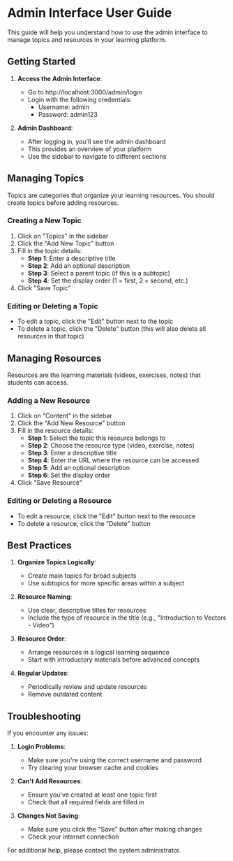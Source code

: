 # Admin Interface User Guide

This guide will help you understand how to use the admin interface to manage topics and resources in your learning platform.

## Getting Started

1. **Access the Admin Interface**:
   - Go to http://localhost:3000/admin/login
   - Login with the following credentials:
     - Username: admin
     - Password: admin123

2. **Admin Dashboard**:
   - After logging in, you'll see the admin dashboard
   - This provides an overview of your platform
   - Use the sidebar to navigate to different sections

## Managing Topics

Topics are categories that organize your learning resources. You should create topics before adding resources.

### Creating a New Topic

1. Click on "Topics" in the sidebar
2. Click the "Add New Topic" button
3. Fill in the topic details:
   - **Step 1**: Enter a descriptive title
   - **Step 2**: Add an optional description
   - **Step 3**: Select a parent topic (if this is a subtopic)
   - **Step 4**: Set the display order (1 = first, 2 = second, etc.)
4. Click "Save Topic"

### Editing or Deleting a Topic

- To edit a topic, click the "Edit" button next to the topic
- To delete a topic, click the "Delete" button (this will also delete all resources in that topic)

## Managing Resources

Resources are the learning materials (videos, exercises, notes) that students can access.

### Adding a New Resource

1. Click on "Content" in the sidebar
2. Click the "Add New Resource" button
3. Fill in the resource details:
   - **Step 1**: Select the topic this resource belongs to
   - **Step 2**: Choose the resource type (video, exercise, notes)
   - **Step 3**: Enter a descriptive title
   - **Step 4**: Enter the URL where the resource can be accessed
   - **Step 5**: Add an optional description
   - **Step 6**: Set the display order
4. Click "Save Resource"

### Editing or Deleting a Resource

- To edit a resource, click the "Edit" button next to the resource
- To delete a resource, click the "Delete" button

## Best Practices

1. **Organize Topics Logically**:
   - Create main topics for broad subjects
   - Use subtopics for more specific areas within a subject

2. **Resource Naming**:
   - Use clear, descriptive titles for resources
   - Include the type of resource in the title (e.g., "Introduction to Vectors - Video")

3. **Resource Order**:
   - Arrange resources in a logical learning sequence
   - Start with introductory materials before advanced concepts

4. **Regular Updates**:
   - Periodically review and update resources
   - Remove outdated content

## Troubleshooting

If you encounter any issues:

1. **Login Problems**:
   - Make sure you're using the correct username and password
   - Try clearing your browser cache and cookies

2. **Can't Add Resources**:
   - Ensure you've created at least one topic first
   - Check that all required fields are filled in

3. **Changes Not Saving**:
   - Make sure you click the "Save" button after making changes
   - Check your internet connection

For additional help, please contact the system administrator.
